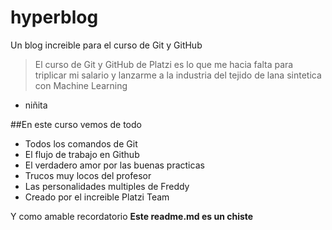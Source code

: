 # hyperblog
Un blog increible para el curso de Git y GitHub
>El curso de Git y GitHub de Platzi es lo que me hacia falta para triplicar mi salario y lanzarme a la industria del tejido de lana sintetica con Machine Learning

- niñita

##En este curso vemos de todo
* Todos los comandos de Git
* El flujo de trabajo en Github
* El verdadero amor por las buenas practicas
* Trucos muy locos del profesor
* Las personalidades multiples de Freddy
* Creado por el increible Platzi Team

Y como amable recordatorio **Este readme.md es un chiste**
